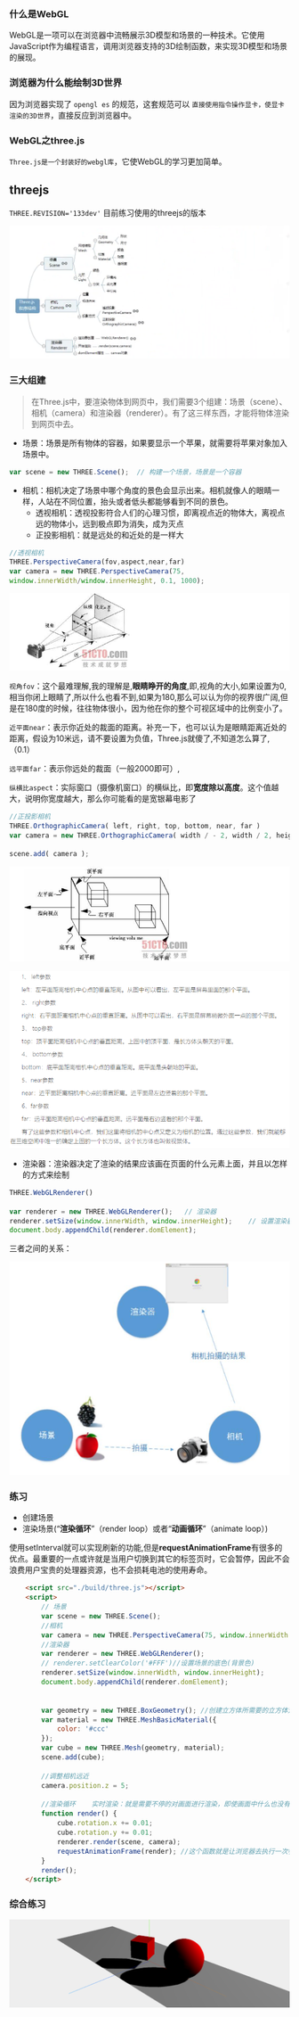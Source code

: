 ### 什么是WebGL

WebGL是一项可以在浏览器中流畅展示3D模型和场景的一种技术。它使用JavaScript作为编程语言，调用浏览器支持的3D绘制函数，来实现3D模型和场景的展现。

### 浏览器为什么能绘制3D世界

因为浏览器实现了 `opengl es` 的规范，这套规范可以 `直接使用指令操作显卡，使显卡渲染的3D世界`，直接反应到浏览器中。

### WebGL之three.js

`Three.js是一个封装好的webgl库`，它使WebGL的学习更加简单。

## threejs

`THREE.REVISION='133dev'` 目前练习使用的threejs的版本

![image-20211127145808837](index.assets/image-20211127145808837.png)

### 三大组建

> 在Three.js中，要渲染物体到网页中，我们需要3个组建：场景（scene）、相机（camera）和渲染器（renderer）。有了这三样东西，才能将物体渲染到网页中去。

* 场景：场景是所有物体的容器，如果要显示一个苹果，就需要将苹果对象加入场景中。

```js
var scene = new THREE.Scene();  // 构建一个场景，场景是一个容器
```

* 相机：相机决定了场景中哪个角度的景色会显示出来。相机就像人的眼睛一样，人站在不同位置，抬头或者低头都能够看到不同的景色。
  * 透视相机：透视投影符合人们的心理习惯，即离视点近的物体大，离视点远的物体小，远到极点即为消失，成为灭点
  * 正投影相机：就是远处的和近处的是一样大

```js
//透视相机
THREE.PerspectiveCamera(fov,aspect,near,far)
var camera = new THREE.PerspectiveCamera(75,
window.innerWidth/window.innerHeight, 0.1, 1000);
```

![image-20210923104442554](index.assets/image-20210923104442554.png)

`视角fov`：这个最难理解,我的理解是,**眼睛睁开的角度**,即,视角的大小,如果设置为0,相当你闭上眼睛了,所以什么也看不到,如果为180,那么可以认为你的视界很广阔,但是在180度的时候，往往物体很小，因为他在你的整个可视区域中的比例变小了。

`近平面near`：表示你近处的裁面的距离。补充一下，也可以认为是眼睛距离近处的距离，假设为10米远，请不要设置为负值，Three.js就傻了,不知道怎么算了,（0.1）

`远平面far`：表示你远处的裁面（一般2000即可）,

`纵横比aspect`：实际窗口（摄像机窗口）的横纵比，即**宽度除以高度**。这个值越大，说明你宽度越大，那么你可能看的是宽银幕电影了

```js
//正投影相机
THREE.OrthographicCamera( left, right, top, bottom, near, far )
var camera = new THREE.OrthographicCamera( width / - 2, width / 2, height / 2, height / - 2, 1, 1000 );

scene.add( camera );
```

![image-20210923104812169](index.assets/image-20210923104812169.png)

![image-20210923105204206](index.assets/image-20210923105204206.png)

* 渲染器：渲染器决定了渲染的结果应该画在页面的什么元素上面，并且以怎样的方式来绘制

```js
THREE.WebGLRenderer()

var renderer = new THREE.WebGLRenderer();   // 渲染器
renderer.setSize(window.innerWidth, window.innerHeight);    // 设置渲染器的大小为窗口的内宽度，也就是内容区的宽度
document.body.appendChild(renderer.domElement);
```

三者之间的关系：

![image-20210923110645311](index.assets/image-20210923110645311.png)

### 练习

* 创建场景
* 渲染场景(“**渲染循环**”（render loop）或者“**动画循环**”（animate loop）)

使用setInterval就可以实现刷新的功能,但是**requestAnimationFrame**有很多的优点。最重要的一点或许就是当用户切换到其它的标签页时，它会暂停，因此不会浪费用户宝贵的处理器资源，也不会损耗电池的使用寿命。

```html
    <script src="./build/three.js"></script>
    <script>
        // 场景
        var scene = new THREE.Scene();
        //相机
        var camera = new THREE.PerspectiveCamera(75, window.innerWidth / window.innerHeight, 0.1, 1000);
        //渲染器
        var renderer = new THREE.WebGLRenderer();
        // renderer.setClearColor('#FFF')//设置场景的底色(背景色)
        renderer.setSize(window.innerWidth, window.innerHeight);
        document.body.appendChild(renderer.domElement);


        var geometry = new THREE.BoxGeometry(); //创建立方体所需要的立方体对象
        var material = new THREE.MeshBasicMaterial({
            color: '#ccc'
        });
        var cube = new THREE.Mesh(geometry, material);
        scene.add(cube);

        //调整相机远近
        camera.position.z = 5;

        //渲染循环    实时渲染：就是需要不停的对画面进行渲染，即使画面中什么也没有改变，也需要重新渲染.
        function render() {
            cube.rotation.x += 0.01;
            cube.rotation.y += 0.01;
            renderer.render(scene, camera);
            requestAnimationFrame(render); //这个函数就是让浏览器去执行一次参数中的函数，这样通过上面render中调用requestAnimationFrame()函数
        }
        render();
    </script>
```

### 综合练习

![image-20211127231214399](index.assets/image-20211127231214399.png)
